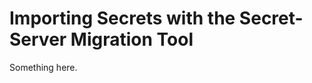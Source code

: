 [title]: # (Importing Secrets with the Secret-Server Migration Tool)
[tags]: # (XXX)
[priority]: # (4169)
# Importing Secrets with the Secret-Server Migration Tool
Something here.
